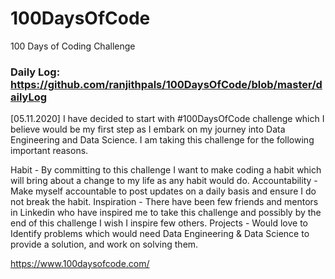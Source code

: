 # 100DaysOfCode
100 Days of Coding Challenge

### Daily Log: https://github.com/ranjithpals/100DaysOfCode/blob/master/dailyLog

[05.11.2020] I have decided to start with #100DaysOfCode
challenge which I believe would be my first step as I embark on my journey into Data Engineering and Data Science. I am taking this challenge for the following important reasons.

Habit - By committing to this challenge I want to make coding a habit which will bring about a change to my life as any habit would do.
Accountability - Make myself accountable to post updates on a daily basis and ensure I do not break the habit.
Inspiration - There have been few friends and mentors in Linkedin who have inspired me to take this challenge and possibly by the end of this challenge I wish I inspire few others.
Projects - Would love to Identify problems which would need Data Engineering & Data Science to provide a solution, and work on solving them.

https://www.100daysofcode.com/
